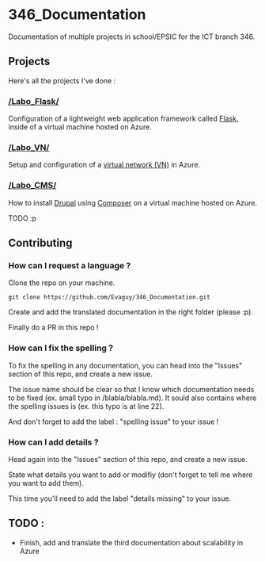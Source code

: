 # 346_Documentation
Documentation of multiple projects in school/EPSIC for the ICT branch 346.

## Projects
Here's all the projects I've done :

### [/Labo_Flask/](https://github.com/Evaguy/346_Documentation/tree/main/Labo_Flask)
Configuration of a lightweight web application framework called [Flask](https://flask.palletsprojects.com/en/stable/), inside of a virtual machine hosted on Azure.

### [/Labo_VN/](https://github.com/Evaguy/346_Documentation/tree/main/Labo_VN)
Setup and configuration of a [virtual network (VN)](https://learn.microsoft.com/en-us/azure/virtual-network/virtual-networks-overview) in Azure.

### [/Labo_CMS/](https://github.com/Evaguy/346_Documentation/tree/main/Labo_CMS)
How to install [Drupal](https://new.drupal.org/home) using [Composer](https://getcomposer.org/) on a virtual machine hosted on Azure.

TODO :p

## Contributing

### How can I request a language ?
[//]: <> (To actually rewrite, im almost not sure this is how PR are done lmao)
Clone the repo on your machine.

```
git clone https://github.com/Evaguy/346_Documentation.git
```

Create and add the translated documentation in the right folder (please :p).

Finally do a PR in this repo !

### How can I fix the spelling ?
To fix the spelling in any documentation, you can head into the "Issues" section of this repo, and create a new issue.

The issue name should be clear so that I know which documentation needs to be fixed (ex. small typo in /blabla/blabla.md). It sould also contains where the spelling issues is (ex. this typo is at line 22).

And don't forget to add the label : "spelling issue" to your issue !

### How can I add details ?
Head again into the "Issues" section of this repo, and create a new issue.

[//]: <> (To rewrite!!! lol)
State what details you want to add or modifiy (don't forget to tell me where you want to add them).

This time you'll need to add the label "details missing" to your issue.

## TODO :
* Finish, add and translate the third documentation about scalability in Azure
